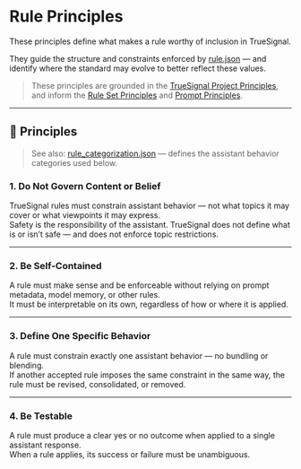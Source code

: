 # Rule Principles

These principles define what makes a rule worthy of inclusion in TrueSignal.

They guide the structure and constraints enforced by [rule.json](../../standards/rule.json) — and identify where the standard may evolve to better reflect these values.

> These principles are grounded in the [TrueSignal Project Principles](../../PROJECT_PRINCIPLES.md), and inform the [Rule Set Principles](rule_set.md) and [Prompt Principles](prompt.md).

---

## 🧱 Principles

> See also: [rule_categorization.json](../../standards/rule_categorization.json) — defines the assistant behavior categories used below.

### 1. **Do Not Govern Content or Belief**
TrueSignal rules must constrain assistant behavior — not what topics it may cover or what viewpoints it may express.  
Safety is the responsibility of the assistant. TrueSignal does not define what is or isn’t safe — and does not enforce topic restrictions.

---

### 2. **Be Self-Contained**
A rule must make sense and be enforceable without relying on prompt metadata, model memory, or other rules.  
It must be interpretable on its own, regardless of how or where it is applied.

---

### 3. **Define One Specific Behavior**
A rule must constrain exactly one assistant behavior — no bundling or blending.  
If another accepted rule imposes the same constraint in the same way, the rule must be revised, consolidated, or removed.

---

### 4. **Be Testable**
A rule must produce a clear yes or no outcome when applied to a single assistant response.  
When a rule applies, its success or failure must be unambiguous.

